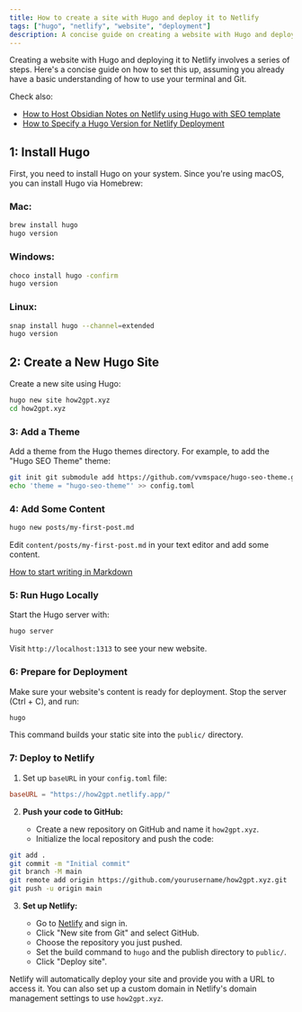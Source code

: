 ```yaml
---
title: How to create a site with Hugo and deploy it to Netlify
tags: ["hugo", "netlify", "website", "deployment"]
description: A concise guide on creating a website with Hugo and deploying it to Netlify.
---
```


Creating a website with Hugo and deploying it to Netlify involves a series of steps. Here's a concise guide on how to set this up, assuming you already have a basic understanding of how to use your terminal and Git.

Check also:
- [How to Host Obsidian Notes on Netlify using Hugo with SEO template](/How_to_Host_Obsidian_Markdown_Website_Netlify_Hugo)
- [How to Specify a Hugo Version for Netlify Deployment](/Hugo_Version_Netlify_Revised)

## 1: Install Hugo

First, you need to install Hugo on your system. Since you're using macOS, you can install Hugo via Homebrew:

### Mac: 
```bash
brew install hugo
hugo version
```

### Windows: 
```bash
choco install hugo -confirm
hugo version
```

### Linux: 
```bash
snap install hugo --channel=extended
hugo version
```

## 2: Create a New Hugo Site

Create a new site using Hugo:

```bash
hugo new site how2gpt.xyz
cd how2gpt.xyz
```

### 3: Add a Theme

Add a theme from the Hugo themes directory. For example, to add the "Hugo SEO Theme" theme:
```bash
git init git submodule add https://github.com/vvmspace/hugo-seo-theme.git vvmspace/hugo-seo-theme
echo 'theme = "hugo-seo-theme"' >> config.toml
```

### 4: Add Some Content

```bash
hugo new posts/my-first-post.md
```

Edit `content/posts/my-first-post.md` in your text editor and add some content.

[How to start writing in Markdown](/how_to_start_writing_in_markdown)

### 5: Run Hugo Locally

Start the Hugo server with:

```bash
hugo server
```

Visit `http://localhost:1313` to see your new website.

### 6: Prepare for Deployment

Make sure your website's content is ready for deployment. Stop the server (Ctrl + C), and run:

```bash
hugo
```
This command builds your static site into the `public/` directory.

### 7: Deploy to Netlify

1. Set up `baseURL` in your `config.toml` file:

```toml
baseURL = "https://how2gpt.netlify.app/"
```

2. **Push your code to GitHub:**
    
    - Create a new repository on GitHub and name it `how2gpt.xyz`.
    - Initialize the local repository and push the code:
    
```bash
git add .
git commit -m "Initial commit"
git branch -M main
git remote add origin https://github.com/yourusername/how2gpt.xyz.git
git push -u origin main
```
    
3. **Set up Netlify:**
    
    - Go to [Netlify](https://netlify.com/) and sign in.
    - Click "New site from Git" and select GitHub.
    - Choose the repository you just pushed.
    - Set the build command to `hugo` and the publish directory to `public/`.
    - Click "Deploy site".

Netlify will automatically deploy your site and provide you with a URL to access it. You can also set up a custom domain in Netlify's domain management settings to use `how2gpt.xyz`.